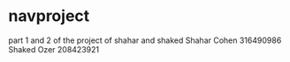 # navproject
part 1 and 2 of the project of shahar and shaked
Shahar Cohen
316490986
Shaked Ozer
208423921
